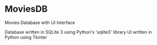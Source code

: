 # MoviesDB
Movies Database with UI Interface

Database written in SQLite 3 using Python's 'sqlite3' library
UI written in Python using Tkinter
